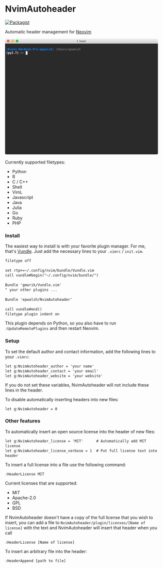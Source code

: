 # NvimAutoheader

[![Packagist](https://img.shields.io/packagist/l/doctrine/orm.svg)](https://github.com/epwalsh/NvimAutoheader/blob/master/LICENSE)

Automatic header management for [Neovim](https://github.com/neovim/neovim) 

![](doc/NvimAutoheader_main.gif)

Currently supported filetypes:
- Python
- R
- C / C++
- Shell
- VimL
- Javascript
- Java
- Julia
- Go
- Ruby
- PHP

### Install

The easiest way to install is with your favorite plugin manager. For me, that's 
[Vundle](https://github.com/VundleVim/Vundle.vim). Just add the necessary lines 
to your ```.vimrc``` / ```init.vim```.

```vim
filetype off

set rtp+=~/.config/nvim/bundle/Vundle.vim
call vundle#begin("~/.config/nvim/bundle/")

Bundle 'gmarik/Vundle.vim'
" your other plugins ...

Bundle 'epwalsh/NvimAutoheader'

call vundle#end()
filetype plugin indent on
```

This plugin depends on Python, so you also have to run ```:UpdateRemotePlugins```
and then restart Neovim.


### Setup

To set the default author and contact information, add the following lines to 
your ```.vimrc```:

```vim
let g:NvimAutoheader_author = 'your name'
let g:NvimAutoheader_contact = 'your email'
let g:NvimAutoheader_website = 'your website'
```

If you do not set these variables, NvimAutoheader will not include these lines in the 
header.

To disable automatically inserting headers into new files: 

```vim
let g:NvimAutoheader = 0
```

### Other features

To automatically insert an open source license into the header of new files:

```vim
let g:NvimAutoheader_license = 'MIT'      # Automatically add MIT license
let g:NvimAutoheader_license_verbose = 1  # Put full license text into header
```

To insert a full license into a file use the following command:

```vim
:HeaderLicense MIT
```

Current licenses that are supported:
- MIT
- Apache-2.0
- GPL
- BSD

If NvimAutoheader doesn't have a copy of the full license that you wish to insert,
you can add a file to ```NvimAutoheader/plugin/licenses/[Name of license]``` with the text and NvimAutoheader will insert that header when you call

```vim
:HeaderLicense [Name of license]
```

To insert an arbitrary file into the header:

```vim
:HeaderAppend [path to file]
```
